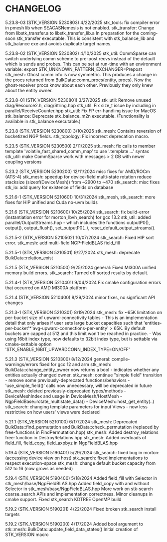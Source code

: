 # CHANGELOG

5.23.8-03 (STK_VERSION 5230803) 4/22/2025
  stk_tools: fix compiler error in pmesh lib when SEACASNemesis
             is not enabled.
  stk_transfer: Change from libstk_transfer.a to libstk_transfer_lib.a
                In preparation for the coming-soon stk_transfer executable.
                This is consistent with stk_balance_lib and stk_balance exe
                and avoids duplicate target names.

5.23.8-02 (STK_VERSION 5230802) 4/10/2025
  stk_util: CommSparse can switch underlying comm scheme to pre-post recvs
            instead of the default which is sends and probes. This can be
            set at run-time with an environment variable:
                export STK_UNKNOWN_PATTERN_EXCHANGER=Prepost
  stk_mesh: Ghost comm info is now symmetric. This produces a change in
            the procs returned from BulkData::comm_procs(entity, procs). Now
            the ghost-receiver procs know about each other. Previously they
            only knew about the entity owner.

5.23.8-01 (STK_VERSION 5230801) 3/27/2025
  stk_util: Remove unused diag/Resource2.h, diag/String.hpp
  stk_util: Fix size_t issue by including <cstddef> in parallel/ReceiveCounter.hpp
  stk_util: Fix FP err-handling issue for MacOS
  stk_balance: Deprecate stk_balance_m2n executable. (Functionality is available
               in stk_balance executable.)

5.23.8 (STK_VERSION 5230800) 3/10/2025
  stk_mesh: Contains reversion of bucketized NGP fields.
  stk_topology: Fix incorrect deprecation macro.

5.23.5 (STK_VERSION 5230500) 2/11/2025
  stk_mesh: fix calls to member template 'volatile_fast_shared_comm_map' to use '.template ...' syntax
  stk_util: make CommSparse work with messages > 2 GB with newer coupling versions

5.23.2 (STK_VERSION 5230200) 12/11/2024
  misc fixes for AMD/ROCm (ATS-4)
  stk_mesh: speedup for device-field multi-state rotation
            reduce stacksize (sizeof(DeviceMesh)) from ~2900 to ~470
  stk_search: misc fixes
  stk_io: add query for existence of fields on database

5.21.6-1 (STK_VERSION 5210601) 10/31/2024
  stk_mesh, stk_search: more fixes for HIP unified and Cuda no-uvm builds

5.21.6 (STK_VERSION 5210600) 10/25/2024
  stk_search: fix build-error (instantiation error for morton_lbvh_search) for gcc 13.2
  stk_util: added parallel/OutputStreams.hpp
    - which includes the functions outputP0(), output(), output_flush(), set_outputP0(..), reset_default_output_streams().

5.21.5-2 (STK_VERSION 5210502) 10/07/2024
  stk_search: Fixed HIP sort error.
  stk_mesh: add multi-field NGP-FieldBLAS field_fill

5.21.5-1 (STK_VERSION 5210501) 9/27/2024
  stk_mesh: deprecate BulkData::relation_exist

5.21.5 (STK_VERSION 5210500) 9/25/2024
   general: Fixed MI300A unified memory build errors.
   stk_search: Turned off sorted results by default.

5.21.4-1 (STK_VERSION 5210401) 9/04/2024
   Fix cmake configuration errors that occurred on AMD MI300A platform

5.21.4 (STK_VERSION 5210400) 8/29/2024
   minor fixes, no signficant API changes

5.21.3-1 (STK_VERSION 5210301) 8/19/2024
   stk_mesh: fix ~65K limitation on per-bucket size of upward-connectivity tables
    - This is an implementation detail that only arises if user sets large bucket
      capacities such that 'entities-per-bucket'*'avg-upward-connections-per-entity' > 65K.
      By default buckets are capped at 512 and this limit won't be reached in practice.
      - Was using 16bit index type, now defaults to 32bit index type, but is settable
        via cmake-settable option 'STK_ENABLE_16BIT_UPWARDCONN_INDEX_TYPE=ON/OFF'

5.21.3 (STK_VERSION 5210300) 8/12/2024
   general: compile-warnings/errors fixed for gcc 12 and arm
   stk_mesh: BulkData::change_entity_owner now returns a bool
    - indicates whether any entities actually changed owner.
   stk_mesh: continue "simple field" transition
    - remove some previously-deprecated functions/behaviors
    - 'use_simple_field()' calls now unnecessary, will be deprecated in future
   stk_mesh: deleted previously-deprecated types/methods
    - DeviceMeshIndex and usage in DeviceMesh/HostMesh
    - NgpFieldBase::rotate_multistate_data()
    - DeviceMesh::host_get_entity(..)
   stk_search: changing template parameters for input Views
    - now less restrictive on how users' views were declared

5.21.1 (STK_VERSION 5210100) 6/17/2024
   stk_mesh: Deprecated BulkData::find_permutation and BulkData::check_permutation
             (replaced by free-functions in FindPermutation.hpp)
   stk_mesh: Added destroy_relations free-function in DestroyRelations.hpp
   stk_mesh: Added overloads of field_fill, field_copy, field_axpbyz in NgpFieldBLAS.hpp

5.19.4 (STK_VERSION 5190401) 5/29/2024
   stk_search: fixed bug in morton: (accessing device view on host)
   stk_search: fixed implementations to respect execution-space
   stk_mesh: change default bucket capacity from 512 to 16 (now grows as needed)

5.19.4 (STK_VERSION 5190400) 5/18/2024
   Added field_fill with Selector in stk_mesh/base/NgpFieldBLAS.hpp
   Added field_copy with and without Selector in stk_mesh/base/NgpFieldBLAS.hpp
   More work on stk-search coarse_search APIs and implementation correctness.
   Minor cleanups in cmake support.
   Fixed stk_search KDTREE OpenMP build

5.19.2 (STK_VERSION 5190201) 4/22/2024
   Fixed broken stk_search install targets

5.19.2 (STK_VERSION 5190200) 4/17/2024
   Added bool argument to stk::mesh::BulkData::update_field_data_states()
   Initial creation of STK_VERSION macro

